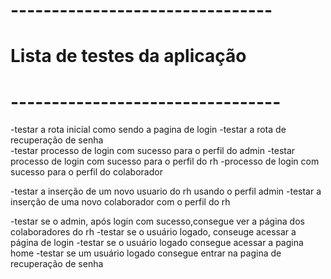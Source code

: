 # --------------------------------
# Lista de testes da aplicação 
# ---------------------------------

-testar a rota inicial como sendo a pagina de login 
-testar a rota de recuperação de senha  
-testar processo de login com sucesso para o perfil do admin 
-testar processo de login com sucesso para o perfil do rh 
-processo de login com sucesso para o perfil do colaborador 

-testar a inserção de um novo usuario do rh usando o perfil admin
-testar a inserção de uma novo colaborador com o perfil do rh 

-testar se o admin, após login com sucesso,consegue ver a página dos colaboradores do rh
-testar se o usuário logado, conseuge acessar a página de login
-testar se o usuário logado consegue acessar a pagina home 
-testar se um usuário logado consegue entrar na pagina de recuperação de senha     